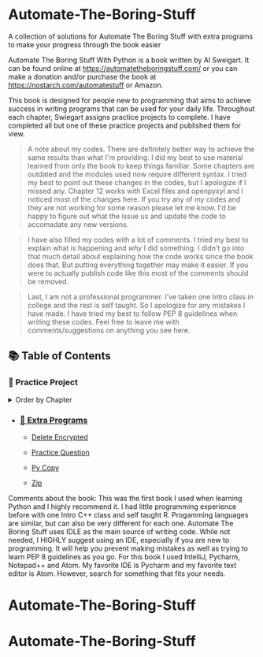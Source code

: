 # Automate-The-Boring-Stuff
A collection of solutions for Automate The Boring Stuff with extra programs to make your progress through the book easier

Automate The Boring Stuff With Python is a book written by Al Sweigart. It can be found online at https://automatetheboringstuff.com/ or you can make a donation and/or purchase the book at https://nostarch.com/automatestuff or Amazon. 

This book is designed for people new to programming that aims to achieve success in writing programs that can be used for your daily life. Throughout each chapter, Swiegart assigns practice projects to complete. I have completed all but one of these practice projects and published them for view.

>A note about my codes. There are definitely better way to achieve the same results than what I'm providing. I did my best to use material learned from only the book to keep things familiar. Some chapters are outdated and the modules used now require different syntax. I tried my best to point out these changes in the codes, but I apologize if I missed any. Chapter 12 works with Excel files and openpyxyl and I noticed most of the changes here. If you try any of my codes and they are not working for some reason please let me know. I'd be happy to figure out what the issue us and update the code to accomadate any new versions.

>I have also filled my codes with a lot of comments. I tried my best to explain what is happening and *why* I did something. I didn't go into that much detail about explaining how the code works since the book does that. But putting everything together may make it easier. If you were to actually publish code like this most of the comments should be removed. 

>Last, I am not a professional programmer. I've taken one Intro class in college and the rest is self taught. So I apologize for any mistakes I have made. I have tried my best to follow PEP 8 guidelines when writing these codes. Feel free to leave me with comments/suggestions on anything you see here.

## 📚 Table of Contents

### 📃 Practice Project

<details>
<summary>Order by Chapter</summary>

#### Chapter 03

- [Collatz Sequence](Practice-Projects/Ch%2003%20-%20Collatz%20Sequence.py)

#### Chapter 04

- [Character Picture Grid](Practice-Projects/Ch%2004%20-%20Character%20Picture%20Grid.py)

- [Comma Code](Practice-Projects/Ch%2004%20-%20Comma%20Code.py)

#### Chapter 05

- [Fantasy Game Inventory](Practice-Projects/Ch%2005%20-%20Fantasy%20Game%20Inventory.py)

- [List to Dictionary](Practice-Projects/Ch%2005%20-%20List%20to%20Dictionary.py)

#### Chapter 06

- [Table Printer](Practice-Projects/Ch%2006%20-%20Table%20Printer.py)

#### Chapter 07

- [Regex Strip](Practice-Projects/Ch%2007%20-%20Regex%20Strip.py)

- [Strong Password Detection](Practice-Projects/Ch%2007%20-%20Strong%20Password%20Detection.py)

#### Chapter 08

- [Extend Multiclipboard](Practice-Projects/Ch%2008%20-%20Extend%20Multiclipboard.py)

- [Mad Libs](Practice-Projects/Ch%2008%20-%20Mad%20Libs.py)

- [Regex Search](Practice-Projects/Ch%2008%20-%20Regex%20Search.py)

#### Chapter 09

- [Delete Unneeded Files](Practice-Projects/Ch%2009%20-%20Delete%20Unneeded%20Files.py)

- [Filling In The Gaps](Practice-Projects/Ch%2009%20-%20Filling%20In%20The%20Gaps.py)

- [Inserting The Gaps](Practice-Projects/Ch%2009%20-%20Inserting%20The%20Gaps.py)

- [Selective Copy](Practice-Projects/Ch%2009%20-%20Selective%20Copy.py)

#### Chapter 10

- [Debugging Coin Toss](Practice-Projects/Ch%2010%20-%20Debugging%20Coin%20Toss.py)

#### Chapter 11

- [Command Line Emailer](Practice-Projects/Ch%2011%20-%20Command%20Line%20Emailer.py)

- [Image Site Downloader](Practice-Projects/Ch%2011%20-%20Image%20Site%20Downloader.py)

- [Link Verification](Practice-Projects/Ch%2011%20-%20Link%20Verification.py)

- [2048](Practice-Projects/Ch%2011%20-%202048.py)

#### Chapter 12

- [Blank Row Inserter](Practice-Projects/Ch%2012%20-%20Blank%20Row%20Inserter.py)

- [Multiplication Table](Practice-Projects/Ch%2012%20-%20Multiplication%20Table.py)

- [Spreadsheet Cell Inverter](Practice-Projects/Ch%2012%20-%20Spreadsheet%20Cell%20Inverter.py)

- [Spreadsheet to Text](Practice-Projects/Ch%2012%20-%20Spreadsheet%20to%20Text.py)

- [Text Files to Spreadsheet](Practice-Projects/Ch%2012%20-%20Text%20Files%20to%20Spreadsheet.py)

#### Chapter 13

- [Brute-Force PDF Password Breaker](Practice-Projects/Ch%2013%20-%20Brute-Force%20PDF%20Password%20Breaker.py)

- [Custom Invitations as Word Documents](Practice-Projects/Ch%2013%20-%20Custom%20Invitations%20as%20Word%20Documents.py)

- [PDF Paranoia](Practice-Projects/Ch%2013%20-%20PDF%20Paranoia.py)

- [PDF Paranoia 2](Practice-Projects/Ch%2013%20-%20PDF%20Paranoia%202.py)

#### Chapter 14

- [Excel-to-CSV Converter](Practice-Projects/Ch%2014%20-%20Excel-to-CSV%20Converter.py)

#### Chapter 15

- [Prettified Stopwatch](Practice-Projects/Ch%2015%20-%20Prettified%20Stopwatch.py)

- [Scheduled Web Comic Downloader](Practice-Projects/Ch%2015%20-%20Scheduled%20Web%20Comic%20Downloader.py)

#### Chapter 16

- [Auto Unsubscribe](Practice-Projects/Ch%2016%20-%20Auto%20Unsubscriber.py)

- [Random Chore Assignment Emailer](Practice-Projects/Ch%2016%20-%20Random%20Chore%20Assignment%20Emailer.py)

- [Umbrella Reminder](Practice-Projects/Ch%2016%20-%20Umbrella%20Reminder.py)

#### Chapter 17

- [Custom Seating Cards](Practice-Projects/Ch%2017%20-%20Custom%20Seating%20Cards.py)

- [Identifying Photo Folders on the Hard Drive](Practice-Projects/Ch%2017%20-%20Identifying%20Photo%20Folders%20on%20the%20Hard%20Drive.py)

#### Chapter 18

- [Instant Messenger Bot](Practice-Projects/Ch%2018%20-%20Instant%20Messenger%20Bot.py)

- [Looking Busy](Practice-Projects/Ch%2018%20-%20Looking%20Busy.py)

</details>

* ### [📃 Extra Programs](/ExtraPrograms)
  * [Delete Encrypted](ExtraPrograms/Delete%20Encrypted.py)

  * [Practice Question](ExtraPrograms/Practice%20Questions.py)
  
  * [Py Copy](ExtraPrograms/Py%20Copy.py)
  
  * [Zip](ExtraPrograms/Zip.py)



Comments about the book:
This was the first book I used when learning Python and I highly recommend it. I had little programming experience before with one Intro C++ class and self taught R. Progamming languages are similar, but can also be very different for each one. Automate The Boring Stuff uses IDLE as the main source of writing code. While not needed, I HIGHLY suggest using an IDE, especially if you are new to programming. It will help you prevent making mistakes as well as trying to learn PEP 8 guidelines as you go. For this book I used IntelliJ, Pycharm, Notepad++ and Atom. My favorite IDE is Pycharm and my favorite text editor is Atom. However, search for something that fits your needs. 
# Automate-The-Boring-Stuff
# Automate-The-Boring-Stuff
